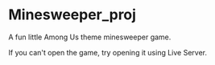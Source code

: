 # Minesweeper_proj
A fun little Among Us theme minesweeper game.


If you can't open the game, try opening it using Live Server.
